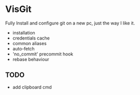 # VisGit
Fully Install and configure git on a new pc, just the way I like it.

* installation
* credentials cache
* common aliases
* auto-fetch
* 'no_commit' precommit hook
* rebase behaviour

## TODO
* add clipboard cmd
